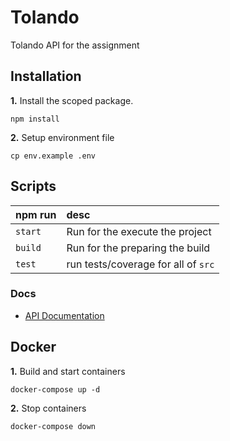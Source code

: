 # Tolando

Tolando API for the assignment

## Installation

**1.** Install the scoped package.

```
npm install
```

**2.** Setup environment file

```
cp env.example .env
```

## Scripts

| npm run | desc                                |
| :------ | :---------------------------------- |
| `start` | Run for the execute the project     |
| `build` | Run for the preparing the build     |
| `test`  | run tests/coverage for all of `src` |

### Docs

- [API Documentation](docs/index.md)

## Docker

**1.** Build and start containers

```
docker-compose up -d
```

**2.** Stop containers

```
docker-compose down
```
